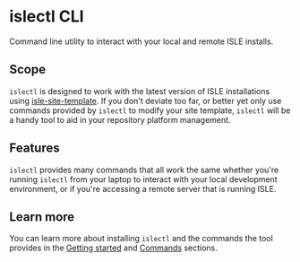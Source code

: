 # islectl CLI

Command line utility to interact with your local and remote ISLE installs.

## Scope

`islectl` is designed to work with the latest version of ISLE installations using [isle-site-template](https://github.com/islandora-devops/isle-site-template). If you don't deviate too far, or better yet only use commands provided by `islectl` to modify your site template, `islectl` will be a handy tool to aid in your repository platform management.

## Features

`islectl` provides many commands that all work the same whether you're running `islectl` from your laptop to interact with your local development environment, or if you're accessing a remote server that is running ISLE.

## Learn more

You can learn more about installing `islectl` and the commands the tool provides in the [Getting started](./install/) and [Commands](./commands/) sections.

